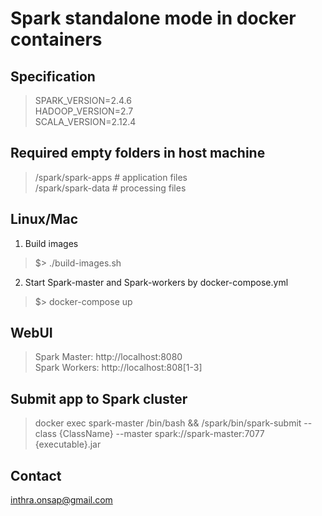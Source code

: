 # Spark standalone mode in docker containers

## Specification
> SPARK_VERSION=2.4.6<br/>
> HADOOP_VERSION=2.7<br/>
> SCALA_VERSION=2.12.4

## Required empty folders in host machine
> /spark/spark-apps # application files<br/>
> /spark/spark-data # processing files

## Linux/Mac
1) Build images

> $> ./build-images.sh

2) Start Spark-master and Spark-workers by docker-compose.yml

> $> docker-compose up

## WebUI
> Spark Master: http://localhost:8080 <br/>
> Spark Workers: http://localhost:808[1-3]

## Submit app to Spark cluster
> docker exec spark-master /bin/bash && /spark/bin/spark-submit --class {ClassName} --master spark://spark-master:7077 {executable}.jar


## Contact
inthra.onsap@gmail.com
